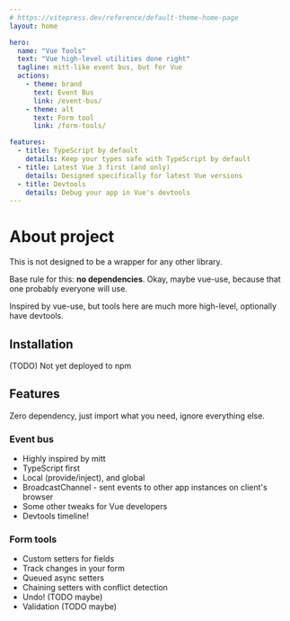 ```yaml
---
# https://vitepress.dev/reference/default-theme-home-page
layout: home

hero:
  name: "Vue Tools"
  text: "Vue high-level utilities done right"
  tagline: mitt-like event bus, but for Vue
  actions:
    - theme: brand
      text: Event Bus
      link: /event-bus/
    - theme: alt
      text: Form tool
      link: /form-tools/

features:
  - title: TypeScript by default
    details: Keep your types safe with TypeScript by default
  - title: Latest Vue 3 first (and only)
    details: Designed specifically for latest Vue versions
  - title: Devtools
    details: Debug your app in Vue's devtools
---
```


# About project
This is not designed to be a wrapper for any other library. 

Base rule for this: **no dependencies**. Okay, maybe vue-use, because that one probably everyone will use. 

Inspired by vue-use, but tools here are much more high-level, optionally have devtools.

## Installation
(TODO) Not yet deployed to npm

## Features
Zero dependency, just import what you need, ignore everything else.

### Event bus
 * Highly inspired by mitt
 * TypeScript first
 * Local (provide/inject), and global
 * BroadcastChannel - sent events to other app instances on client's browser
 * Some other tweaks for Vue developers
 * Devtools timeline!

### Form tools
 * Custom setters for fields
 * Track changes in your form
 * Queued async setters
 * Chaining setters with conflict detection
 * Undo! (TODO maybe)
 * Validation (TODO maybe)

